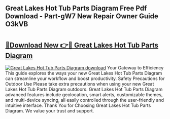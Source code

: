 ## Great Lakes Hot Tub Parts Diagram Free Pdf Download - Part-gW7 New Repair Owner Guide O3kVB

# <h2><a href="http://dfimq2k.blite.top/?on=Great+Lakes+Hot+Tub+Parts+Diagram">🔗Download New 👉🔴 Great Lakes Hot Tub Parts Diagram</a></h2>

[![Great Lakes Hot Tub Parts Diagram download](https://i.imgur.com/lujVjoI.png)](http://dfimq2k.blite.top/?on=Great+Lakes+Hot+Tub+Parts+Diagram)
Your Gateway to Efficiency This guide explores the ways your new Great Lakes Hot Tub Parts Diagram can streamline your workflow and boost productivity. Safety Precautions for Outdoor Use Please take extra precautions when using your new Great Lakes Hot Tub Parts Diagram outdoors. Great Lakes Hot Tub Parts Diagram advanced features include geolocation, smart alerts, customizable themes, and multi-device syncing, all easily controlled through the user-friendly and intuitive interface. Thank You for Choosing Great Lakes Hot Tub Parts Diagram. We value your trust and support.
